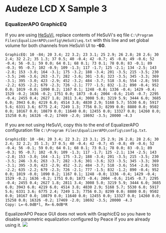 # Audeze LCD X Sample 3
### EqualizerAPO GraphicEQ
If you are using [HeSuVi](https://sourceforge.net/projects/hesuvi/), replace contents of HeSuVi's eq file `C:\Program Files\EqualizerAPO\config\HeSuVi\eq.txt` with this line and set global volume for both channels from HeSuVi UI to **-60**.
```
GraphicEQ: 10 -84; 20 3.4; 22 3.2; 23 3.1; 25 2.9; 26 2.8; 28 2.6; 30 2.4; 32 2.2; 35 1.3; 37 0.5; 40 -0.4; 42 -0.7; 45 -0.8; 49 -0.6; 52 -0.4; 56 -0.1; 59 0.0; 64 0.1; 68 0.1; 73 0.1; 78 0.0; 83 -0.1; 89 -0.3; 95 -0.7; 102 -0.9; 109 -1.3; 117 -1.7; 125 -2.1; 134 -2.5; 143 -2.8; 153 -3.0; 164 -3.1; 175 -3.2; 188 -3.4; 201 -3.5; 215 -3.5; 230 -3.5; 246 -3.6; 263 -3.7; 282 -3.6; 301 -3.6; 323 -3.5; 345 -3.3; 369 -3.1; 395 -3.0; 423 -2.9; 452 -3.2; 484 -3.7; 518 -3.6; 554 -2.8; 593 -2.2; 635 -2.2; 679 -2.3; 726 -2.1; 777 -1.5; 832 -1.2; 890 -0.4; 952 0.0; 1019 -0.0; 1090 0.2; 1167 0.1; 1248 -0.0; 1336 -0.4; 1429 -0.4; 1529 -0.2; 1636 -0.2; 1751 0.0; 1873 -0.4; 2004 -0.6; 2145 -0.7; 2295 -0.4; 2455 0.4; 2627 1.8; 2811 3.4; 3008 5.0; 3219 5.9; 3444 6.0; 3685 6.0; 3943 6.0; 4219 6.0; 4514 3.8; 4830 2.9; 5168 5.7; 5530 6.0; 5917 5.6; 6331 3.6; 6775 2.4; 7249 1.3; 7756 0.3; 8299 0.0; 8880 0.0; 9502 0.0; 10167 0.0; 10879 0.0; 11640 0.0; 12455 0.0; 13327 0.0; 14260 0.0; 15258 0.0; 16326 -0.2; 17469 -2.0; 18692 -3.5; 20000 -4.3
```
If you are not using HeSuVi, copy this to the end of EqualizerAPO configuration file `C:\Program Files\EqualizerAPO\config\config.txt`.
```
GraphicEQ: 10 -84; 20 3.4; 22 3.2; 23 3.1; 25 2.9; 26 2.8; 28 2.6; 30 2.4; 32 2.2; 35 1.3; 37 0.5; 40 -0.4; 42 -0.7; 45 -0.8; 49 -0.6; 52 -0.4; 56 -0.1; 59 0.0; 64 0.1; 68 0.1; 73 0.1; 78 0.0; 83 -0.1; 89 -0.3; 95 -0.7; 102 -0.9; 109 -1.3; 117 -1.7; 125 -2.1; 134 -2.5; 143 -2.8; 153 -3.0; 164 -3.1; 175 -3.2; 188 -3.4; 201 -3.5; 215 -3.5; 230 -3.5; 246 -3.6; 263 -3.7; 282 -3.6; 301 -3.6; 323 -3.5; 345 -3.3; 369 -3.1; 395 -3.0; 423 -2.9; 452 -3.2; 484 -3.7; 518 -3.6; 554 -2.8; 593 -2.2; 635 -2.2; 679 -2.3; 726 -2.1; 777 -1.5; 832 -1.2; 890 -0.4; 952 0.0; 1019 -0.0; 1090 0.2; 1167 0.1; 1248 -0.0; 1336 -0.4; 1429 -0.4; 1529 -0.2; 1636 -0.2; 1751 0.0; 1873 -0.4; 2004 -0.6; 2145 -0.7; 2295 -0.4; 2455 0.4; 2627 1.8; 2811 3.4; 3008 5.0; 3219 5.9; 3444 6.0; 3685 6.0; 3943 6.0; 4219 6.0; 4514 3.8; 4830 2.9; 5168 5.7; 5530 6.0; 5917 5.6; 6331 3.6; 6775 2.4; 7249 1.3; 7756 0.3; 8299 0.0; 8880 0.0; 9502 0.0; 10167 0.0; 10879 0.0; 11640 0.0; 12455 0.0; 13327 0.0; 14260 0.0; 15258 0.0; 16326 -0.2; 17469 -2.0; 18692 -3.5; 20000 -4.3
Copy: L=-6.0dB*l, R=-6.0dB*R
```
EqualizerAPO Peace GUI does not work with GraphicEQ so you have to disable parametric equalization configured by Peace if you are already using it.
![](https://raw.githubusercontent.com/jaakkopasanen/AutoEq/master/results/Innerfidelity%202017/innerfidelity/onear/Audeze%20LCD%20X%20Sample%203/Audeze%20LCD%20X%20Sample%203.png)
